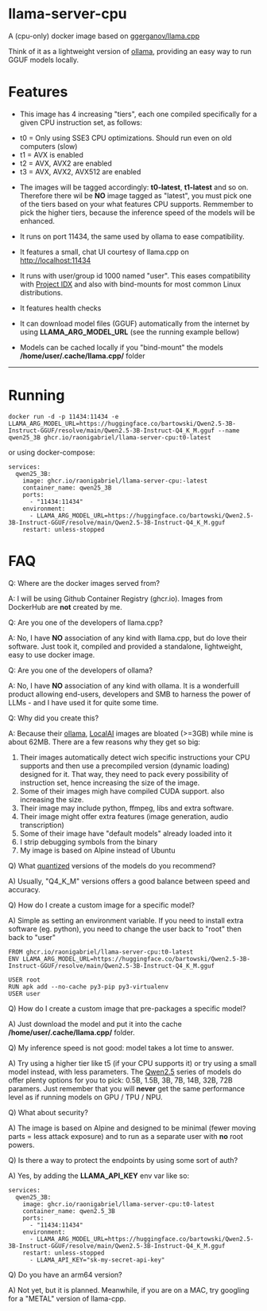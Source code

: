 # llama-server-cpu
A (cpu-only) docker image based on [ggerganov/llama.cpp](https://github.com/ggerganov/llama.cpp)

Think of it as a lightweight version of [ollama](https://ollama.com/), providing an easy way to run GGUF models locally. 

# Features
* This image has 4 increasing "tiers", each one compiled specifically for a given CPU instruction set, as follows:

- t0 = Only using SSE3 CPU optimizations. Should run even on old computers (slow)
- t1 = AVX is enabled
- t2 = AVX, AVX2 are enabled
- t3 = AVX, AVX2, AVX512 are enabled

* The images will be tagged accordingly: **t0-latest**, **t1-latest** and so on. Therefore there wil be **NO** image tagged as "latest", you must pick one of the tiers based on your what features CPU supports. Remmember to pick the higher tiers, because the inference speed of the models will be enhanced.

* It runs on port 11434, the same used by ollama to ease compatibility.

* It features a small, chat UI courtesy of llama.cpp on [http://localhost:11434](http://localhost:11434)

* It runs with user/group id 1000 named "user". This eases compatibility with [Project IDX](https://idx.dev/) and also with bind-mounts for most common Linux distributions.

* It features health checks

* It can download model files (GGUF) automatically from the internet by using **LLAMA_ARG_MODEL_URL** (see the running example bellow)

* Models can be cached locally if you "bind-mount" the models **/home/user/.cache/llama.cpp/** folder

---
# Running

```
docker run -d -p 11434:11434 -e LLAMA_ARG_MODEL_URL=https://huggingface.co/bartowski/Qwen2.5-3B-Instruct-GGUF/resolve/main/Qwen2.5-3B-Instruct-Q4_K_M.gguf --name qwen25_3B ghcr.io/raonigabriel/llama-server-cpu:t0-latest
```

or using docker-compose:

```
services:
  qwen25_3B:
    image: ghcr.io/raonigabriel/llama-server-cpu:-latest
    container_name: qwen25_3B
    ports:
      - "11434:11434"
    environment:
      - LLAMA_ARG_MODEL_URL=https://huggingface.co/bartowski/Qwen2.5-3B-Instruct-GGUF/resolve/main/Qwen2.5-3B-Instruct-Q4_K_M.gguf
    restart: unless-stopped
```

# FAQ
Q: Where are the docker images served from?

A: I will be using Github Container Registry (ghcr.io). Images from DockerHub are **not** created by me.

Q: Are you one of the developers of llama.cpp?

A: No, I have **NO** association of any kind with llama.cpp, but  do love their software. Just took it, compiled and provided a standalone, lightweight, easy to use docker image.

Q: Are you one of the developers of ollama?

A: No, I have **NO** association of any kind with ollama. It is a wonderfuill product allowing end-users, developers and SMB to harness the power of LLMs  - and I have used it for quite some time.

Q: Why did you create this?

A: Because their [ollama](https://github.com/ollama/ollama), [LocalAI](https://github.com/mudler/LocalAI) images are bloated (>=3GB) while mine is about 62MB. There are a few reasons why they get so big:
1) Their images automatically detect wich specific instructions your CPU supports and then use a precompiled version (dynamic loading) designed for it. That way, they need to pack every possibility of instruction set, hence increasing the size of the image.
2) Some of their images migh have compiled CUDA support. also increasing the size.
3) Their image may include python, ffmpeg, libs and extra software.
4) Their image might offer extra features (image generation, audio transcription)
5) Some of their image have "default models" already loaded into it
6) I strip debugging symbols from the binary
7) My image is based on Alpine instead of Ubuntu

Q) What [quantized](https://huggingface.co/docs/optimum/concept_guides/quantization#quantization) versions of the models do you recommend?

A) Usually, "Q4_K_M" versions offers a good balance between speed and accuracy.

Q) How do I create a custom image for a specific model?

A) Simple as setting an environment variable. If you need to install extra software (eg. python), you need to change the user back to "root" then back to "user"
```
FROM ghcr.io/raonigabriel/llama-server-cpu:t0-latest
ENV LLAMA_ARG_MODEL_URL=https://huggingface.co/bartowski/Qwen2.5-3B-Instruct-GGUF/resolve/main/Qwen2.5-3B-Instruct-Q4_K_M.gguf

USER root
RUN apk add --no-cache py3-pip py3-virtualenv
USER user
```

Q) How do I create a custom image that pre-packages a specific model?

A) Just download the model and put it into the cache **/home/user/.cache/llama.cpp/** folder.

Q) My inference speed is not good: model takes a lot time to answer.

A) Try using a higher tier like t5 (if your CPU supports it) or try using a small model instead, with less parameters. The [Qwen2.5](https://huggingface.co/collections/Qwen/qwen25-66e81a666513e518adb90d9e) series of models do offer plenty options for you to pick: 0.5B, 1.5B, 3B, 7B, 14B, 32B, 72B paramers. Just remember that you will **never** get the same performance level as if running models on GPU / TPU / NPU.

Q) What about security?

A) The image is based on Alpine and designed to be minimal (fewer moving parts = less attack exposure) and to run as a separate user with **no** root powers.

Q) Is there a way to protect the endpoints by using some sort of auth?

A) Yes, by adding the **LLAMA_API_KEY** env var like so:
```
services:
  qwen25_3B:
    image: ghcr.io/raonigabriel/llama-server-cpu:t0-latest
    container_name: qwen2.5_3B
    ports:
      - "11434:11434"
    environment:
      - LLAMA_ARG_MODEL_URL=https://huggingface.co/bartowski/Qwen2.5-3B-Instruct-GGUF/resolve/main/Qwen2.5-3B-Instruct-Q4_K_M.gguf
    restart: unless-stopped
      - LLAMA_API_KEY="sk-my-secret-api-key"
```

Q) Do you have an arm64 version?

A) Not yet, but it is planned. Meanwhile, if you are on a MAC, try googling for a "METAL" version of llama-cpp.
